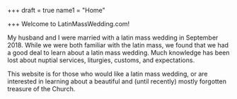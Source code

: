 +++
draft = true
name1 = "Home"

+++
Welcome to LatinMassWedding.com! 

My husband and I were married with a latin mass wedding in September 2018. While we were both familiar with the latin mass, we found that we had a good deal to learn about a latin mass wedding. Much knowledge has been lost about nuptial services, liturgies, customs, and expectations. 

This website is for those who would like a latin mass wedding, or are interested in learning about a beautiful and (until recently) mostly forgotten treasure of the Church. 
